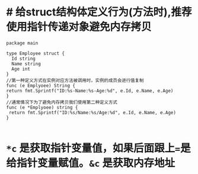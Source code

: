 # # 给struct结构体定义行为(方法时),推荐使用指针传递对象避免内存拷贝

```golang
package main

type Employee struct {
  Id string
  Name string
  Age int
}
//第⼀种定义⽅式在实例对应⽅法被调⽤时，实例的成员会进⾏值复制
func (e Emplyoee) String {
return fmt.Sprintf("ID:%s-Name:%s-Age:%d", e.Id, e.Name, e.Age)
}
//通常情况下为了避免内存拷⻉我们使⽤第⼆种定义⽅式
func (e *Emplyoee) string {
 return fmt.Sprintf("ID:%s/Name:%s/Age:%d", e.Id, e.Name, e.Age)
}


```

# `*c` 是获取指针变量值，如果后面跟上`=`是给指针变量赋值。`&c` 是获取内存地址
